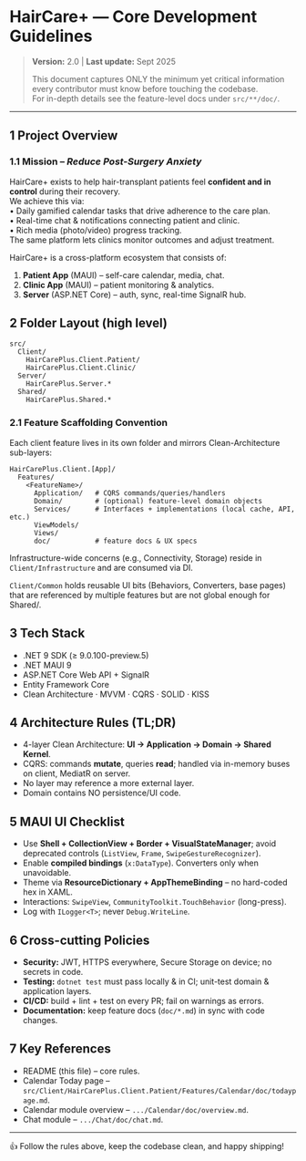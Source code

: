 # HairCare+ — Core Development Guidelines

> **Version:** 2.0   |  **Last update:** Sept 2025 
>
> This document captures ONLY the minimum yet critical information every contributor must know before touching the codebase.  
> For in-depth details see the feature-level docs under `src/**/doc/`.

---

## 1  Project Overview
### 1.1  Mission – *Reduce Post-Surgery Anxiety*
HairCare+ exists to help hair-transplant patients feel **confident and in control** during their recovery.  
We achieve this via:  
• Daily gamified calendar tasks that drive adherence to the care plan.  
• Real-time chat & notifications connecting patient and clinic.  
• Rich media (photo/video) progress tracking.  
The same platform lets clinics monitor outcomes and adjust treatment.

HairCare+ is a cross-platform ecosystem that consists of:
1. **Patient App** (MAUI) – self-care calendar, media, chat.  
2. **Clinic App** (MAUI) – patient monitoring & analytics.  
3. **Server** (ASP.NET Core) – auth, sync, real-time SignalR hub.

## 2  Folder Layout (high level)
```
src/
  Client/
    HairCarePlus.Client.Patient/
    HairCarePlus.Client.Clinic/
  Server/
    HairCarePlus.Server.*
  Shared/
    HairCarePlus.Shared.*
```

### 2.1  Feature Scaffolding Convention
Each client feature lives in its own folder and mirrors Clean-Architecture sub-layers:

```
HairCarePlus.Client.[App]/
  Features/
    <FeatureName>/
      Application/   # CQRS commands/queries/handlers
      Domain/        # (optional) feature-level domain objects
      Services/      # Interfaces + implementations (local cache, API, etc.)
      ViewModels/
      Views/
      doc/           # feature docs & UX specs
```

Infrastructure-wide concerns (e.g., Connectivity, Storage) reside in `Client/Infrastructure` and are consumed via DI.

`Client/Common` holds reusable UI bits (Behaviors, Converters, base pages) that are referenced by multiple features but are not global enough for Shared/.

## 3  Tech Stack
* .NET 9 SDK (≥ 9.0.100-preview.5)  
* .NET MAUI 9  
* ASP.NET Core Web API + SignalR  
* Entity Framework Core  
* Clean Architecture · MVVM · CQRS · SOLID · KISS

## 4  Architecture Rules (TL;DR)
* 4-layer Clean Architecture: **UI → Application → Domain → Shared Kernel**.  
* CQRS: commands **mutate**, queries **read**; handled via in-memory buses on client, MediatR on server.  
* No layer may reference a more external layer.  
* Domain contains NO persistence/UI code.

## 5  MAUI UI Checklist
* Use **Shell + CollectionView + Border + VisualStateManager**; avoid deprecated controls (`ListView`, `Frame`, `SwipeGestureRecognizer`).  
* Enable **compiled bindings** (`x:DataType`). Converters only when unavoidable.  
* Theme via **ResourceDictionary + AppThemeBinding** – no hard-coded hex in XAML.  
* Interactions: `SwipeView`, `CommunityToolkit.TouchBehavior` (long-press).  
* Log with `ILogger<T>`; never `Debug.WriteLine`.

## 6  Cross-cutting Policies
* **Security:** JWT, HTTPS everywhere, Secure Storage on device; no secrets in code.  
* **Testing:** `dotnet test` must pass locally & in CI; unit-test domain & application layers.  
* **CI/CD:** build + lint + test on every PR; fail on warnings as errors.  
* **Documentation:** keep feature docs (`doc/*.md`) in sync with code changes.

## 7  Key References
* README (this file) – core rules.  
* Calendar Today page – `src/Client/HairCarePlus.Client.Patient/Features/Calendar/doc/todaypage.md`.  
* Calendar module overview – `.../Calendar/doc/overview.md`.  
* Chat module – `.../Chat/doc/chat.md`.

---
👍  Follow the rules above, keep the codebase clean, and happy shipping!